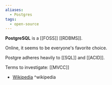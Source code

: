 ```yaml
---
aliases:
  - Postgres
tags:
  - open-source
---
```

**PostgreSQL** is a [[FOSS]] [[RDBMS]].

Online, it seems to be everyone's favorite choice.

Postgre adheres heavily to [[SQL]] and [[ACID]].

Terms to investigate: [[MVCC]]

- [Wikipedia](https://en.wikipedia.org/wiki/PostgreSQL) ^wikipedia